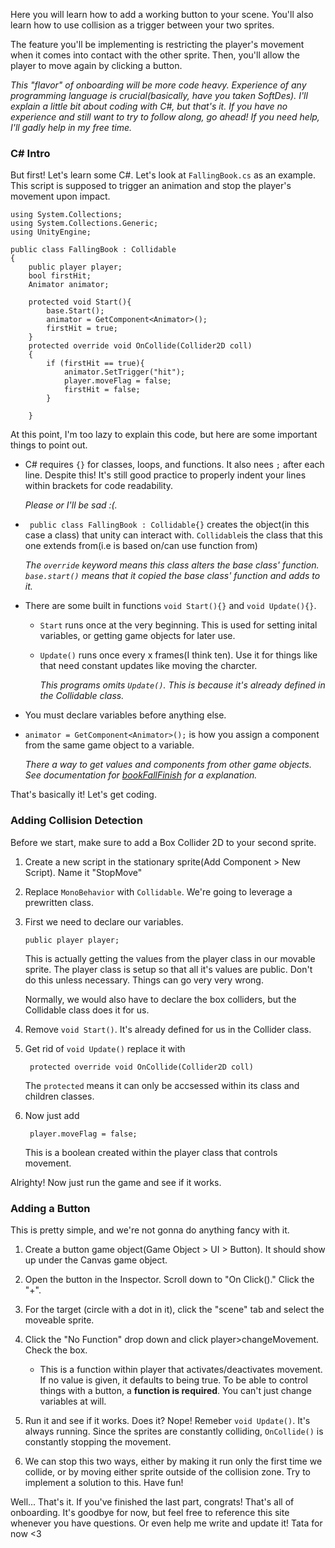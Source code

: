 Here you will learn how to add a working button to your scene. You'll also learn how to use collision as a trigger between your two sprites.


The feature you'll be implementing is restricting the player's movement when it comes into contact with the other sprite. Then, you'll allow the player to move again by clicking a button.

_This "flavor" of onboarding will be more code heavy. Experience of any programming language is crucial(basically, have you taken SoftDes). I'll explain a little bit about coding with C#, but that's it. If you have no experience and still want to try to follow along, go ahead! If you need help, I'll gadly help in my free time._

### C# Intro

But first! Let's learn some C#. Let's look at `FallingBook.cs` as an example. This script is supposed to trigger an animation and stop the player's movement upon impact.

    using System.Collections;
    using System.Collections.Generic;
    using UnityEngine;

    public class FallingBook : Collidable
    {
        public player player; 
        bool firstHit; 
        Animator animator;
    
        protected void Start(){
            base.Start();
            animator = GetComponent<Animator>(); 
            firstHit = true;
        }
        protected override void OnCollide(Collider2D coll)
        {
            if (firstHit == true){
                animator.SetTrigger("hit"); 
                player.moveFlag = false;
                firstHit = false;
            }

        }

At this point, I'm too lazy to explain this code, but here are some important things to point out.

- C# requires `{}` for classes, loops, and functions. It also nees `;` after each line. Despite this! It's still good practice to properly indent your lines within brackets for code readability. 


     _Please or I'll be sad :(._

- ` public class FallingBook : Collidable{}` creates the object(in this case a class) that unity can interact with. `Collidable`is the class that this one extends from(i.e is based on/can use function from)
        
    _The `override` keyword means this class alters the base class' function. `base.start()` means that it copied the base class' function and adds to it._

- There are some built in functions `void Start(){}` and `void Update(){}`. 

    - `Start` runs once at the very beginning. This is used for setting inital variables, or getting game objects for later use. 

    - `Update()` runs once every x frames(I think ten). Use it for things like that need constant updates like moving the charcter.

        _This programs omits `Update()`. This is because it's already defined in the Collidable class._

- You must declare variables before anything else.

- `animator = GetComponent<Animator>();` is how you assign a component from the same game object to a variable.

    _There a way to get values and components from other game objects. See documentation for [bookFallFinish](../scripts/bookFallFinish.md) for a explanation._

That's basically it! Let's get coding.

### Adding Collision Detection

Before we start, make sure to add a Box Collider 2D to your second sprite. 

1. Create a new script in the stationary sprite(Add Component > New Script). Name it "StopMove"

2. Replace `MonoBehavior` with `Collidable`. We're going to leverage a prewritten class.

3.  First we need to declare our variables. 

        public player player;
    
    This is actually getting the values from the player class in our movable sprite. The player class is setup so that all it's values are public. Don't do this unless necessary. Things can go very very wrong.
    
    Normally, we would also have to declare the box colliders, but the Collidable class does it for us.

4.  Remove `void Start()`. It's already defined for us in the Collider class.

5. Get rid of `void Update()` replace it with 

        protected override void OnCollide(Collider2D coll) 

    The `protected` means it can only be accsessed within its class and children classes.

6. Now just add 
    
        player.moveFlag = false;
    
    This is a boolean created within the player class that controls movement.

Alrighty! Now just run the game and see if it works.

### Adding a Button

This is pretty simple, and we're not gonna do anything fancy with it.

1.  Create a button game object(Game Object > UI > Button). It should show up under the Canvas game object.

2. Open the button in the Inspector. Scroll down to "On Click()." Click the "+".

3. For the target (circle with a dot in it), click the "scene" tab and select the moveable sprite.

4. Click the "No Function" drop down and click player>changeMovement. Check the box.

    - This is a function within player that activates/deactivates movement. If no value is given, it defaults to being true. To be able to control things with a button, a **function is required**. You can't just change variables at will.

5. Run it and see if it works. Does it? Nope! Remeber `void Update()`. It's always running. Since the sprites are constantly colliding, `OnCollide()` is constantly stopping the movement.

6. We can stop this two ways, either by making it run only the first time we collide, or by moving either sprite outside of the collision zone. Try to implement a solution to this. Have fun!


Well... That's it. If you've finished the last part, congrats! That's all of onboarding. It's goodbye for now, but feel free to reference this site whenever you have questions. Or even help me write and update it! Tata for now <3





